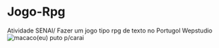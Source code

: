 # Jogo-Rpg
Atividade SENAI/ Fazer um jogo tipo rpg de texto no Portugol Wepstudio 
![macaco(eu) puto p/carai](https://media.giphy.com/media/v1.Y2lkPTc5MGI3NjExNjNleWJ0dDVvYnVpZ3doZmpxbnJmbTliMXpidGVoMTFxdTM3bzFrdCZlcD12MV9naWZzX3NlYXJjaCZjdD1n/5Zesu5VPNGJlm/giphy.gif)